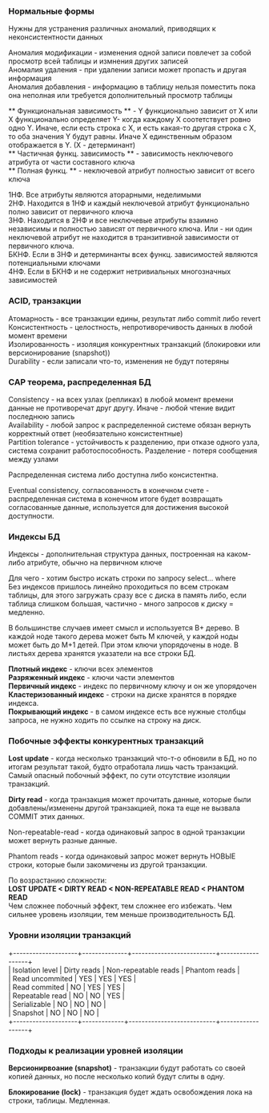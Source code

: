 ### Нормальные формы
Нужны для устранения различных аномалий, приводящих к неконсистентности данных

Аномалия модификации - изменения одной записи повлечет за собой просмотр всей таблицы и измнения других записей  
Аномалия удаления - при удалении записи может пропасть и другая информация  
Аномалия добавления - информацию в таблицу нельзя поместить пока она неполная или требуется дополнительный просмотр таблицы  

** Функциональная зависимость ** - Y функционально зависит от X или X функционально определяет Y- когда каждому X соотетствует ровно одно Y. Иначе, если есть строка с X, и есть какая-то другая строка с X, то оба значения Y будут равны. Иначе X единственным образом отображается в Y. (X - детерминант)  
** Частичная функц. зависимость ** - зависимость неключевого атрибута от части составного ключа  
** Полная функц. ** - неключевой атрибут полностью зависит от всего ключа  

1НФ. Все атрибуты являются аторарными, неделимыми  
2НФ. Находится в 1НФ и каждый неключевой атрибут функционально полно зависит от первичного ключа  
3НФ. Находится в 2НФ и все неключевые атрибуты взаимно независимы и полностью зависят от первичного ключа. Или - ни один неключевой атрибут не находится в транзитивной зависимости от первичного ключа.  
БКНФ. Если в 3НФ и детерминанты всех функц. зависимостей являются потенциальными ключами  
4НФ. Если в БКНФ и не содержит нетривиальных многозначных зависимостей  

### ACID, транзакции
Атомарность - все транзакции едины, результат либо commit либо revert  
Консистентность - целостность, непротиворечивость данных в любой момент времени  
Изолированность - изоляция конкурентных транзакций (блокировки или версионирование (snapshot))  
Durability - если записали что-то, изменения не будут потеряны  

### CAP теорема, распределенная БД
Consistency - на всех узлах (репликах) в любой момент времени данные не противоречат друг другу. Иначе - любой чтение видит последнюю запись  
Availability - любой запрос к распределенной системе обязан вернуть корректный ответ (необязательно консистентные)  
Partition tolerance - устойчивость к разделению, при отказе одного узла, система сохранит работоспособность. Разделение - потеря сообщения между узлами  

Распределенная система либо доступна либо консистентна.  

Eventual consistency, согласованность в конечном счете - распределенная система в конечном итоге будет возвращать согласованные данные, используется для достижения высокой доступности.  

### Индексы БД
Индексы - дополнительная структура данных, построенная на каком-либо атрибуте, обычно на первичном ключе  

Для чего - хотим быстро искать строки по запросу select... where  
Без индексов пришлось линейно проходиться по всем строкам таблицы, для этого загружать сразу все с диска в память либо, если таблица слишком большая, частично - много запросов к диску = медленно.  

В большинстве случаев имеет смысл и используется B+ дерево. В каждой ноде такого дерева может быть M ключей, у каждой ноды может быть до M+1 детей. При этом ключи упорядочены в ноде. В листьях дерева хранятся указатели на все строки БД.  

**Плотный индекс** - ключи всех элементов  
**Разряженный индекс** - ключи части элементов  
**Первичный индекс** - индекс по первичному ключу и он же упорядочен  
**Кластеризованный индекс** - строки на диске хранятся в порядке индекса.   
**Покрывающий индекс** - в самом индексе есть все нужные столбцы запроса, не нужно ходить по ссылке на строку на диск.  

### Побочные эффекты конкурентных транзакций

**Lost update** - когда несколько транзакций что-т-о обновили в БД, но по итогам результат такой, будто отработала лишь часть транзакций. Самый опасный побочный эффект, по сути отсутствие изоляции транзакций.  

**Dirty read** - когда транзакция может прочитать данные, которые были добавлены/изменены другой транзакцией, пока та еще не вызвала COMMIT этих данных.  

Non-repeatable-read - когда одинаковый запрос в одной транзакции может вернуть разные данные.  

Phantom reads - когда одинаковый запрос может вернуть НОВЫЕ строки, которые были закомичены из другой транзакции.  

По возрастанию сложности:  
**LOST UPDATE < DIRTY READ < NON-REPEATABLE READ < PHANTOM READ**  
Чем сложнее побочный эффект, тем сложнее его избежать. Чем сильнее уровень изоляции, тем меньше производительность БД.  

### Уровни изоляции транзакций

+--------------------+--------------+--------------------------+------------------+  
|  Isolation level        |  Dirty reads  |  Non-repeatable reads  |  Phantom reads  |  
|  Read uncommited |      YES         |                 YES                 |            YES          |  
|  Read commited     |      NO         |                 YES                 |            YES          |  
|  Repeatable read    |      NO         |                 NO                  |            YES          |  
|  Serializable            |      NO         |                 NO                  |            NO          |  
|  Snapshot               |      NO         |                 NO                  |            NO          |  
+--------------------+-------------+---------------------------+------------------+  

### Подходы к реализации уровней изоляции

**Версионирвоание (snapshot)** - транзакции будут работать со своей копией данных, но после несколько копий будут слиты в одну.  

**Блокирование (lock)** - транзакция будет ждать освобождения лока на строки, таблицы. Медленная.  

